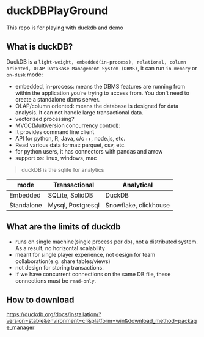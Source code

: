 # duckDBPlayGround

This repo is for playing with duckdb and demo

## What is duckDB?

DuckDB is a `light-weight, embedded(in-process), relational, column oriented, OLAP DataBase Management System (DBMS)`, it can run `in-memory` or `on-disk` mode: 

- embedded, in-process: means the DBMS features are running from within the application you’re trying to access from.
         You don't need to create a standalone dbms server.
- OLAP/column oriented: means the database is designed for data analysis. It can not handle large transactional data.
- vectorized processing?
- MVCC(Multiversion concurrency control):
- It provides command line client
- API for python, R, Java, c/c++, node.js, etc.
- Read various data format: parquet, csv, etc.
- for python users, it has connectors with pandas and arrow
- support os: linux, windows, mac

> duckDB is the sqlite for analytics

| mode       | Transactional     | Analytical            |
|------------|-------------------|-----------------------|
| Embedded   | SQLite, SolidDB   | DuckDB                |
| Standalone | Mysql, Postgresql | Snowflake, clickhouse |

## What are the limits of duckdb

- runs on single machine(single process per db), not a distributed system. As a result, no horizontal scalability
- meant for single player experience, not design for team collaboration(e.g. share tables/views)
- not design for storing transactions.
- If we have concurrent connections on the same DB file, these connections must be `read-only`.



## How to download

https://duckdb.org/docs/installation/?version=stable&environment=cli&platform=win&download_method=package_manager
